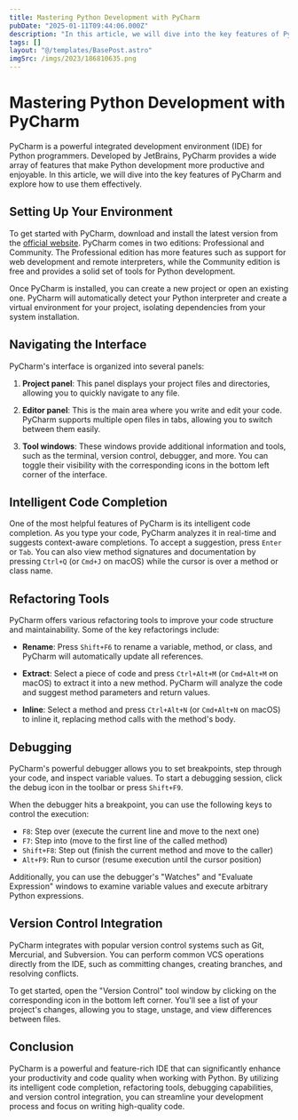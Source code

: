 ```yaml
---
title: Mastering Python Development with PyCharm
pubDate: "2025-01-11T09:44:06.000Z"
description: "In this article, we will dive into the key features of PyCharm and explore how to use them effectively"
tags: []
layout: "@/templates/BasePost.astro"
imgSrc: /imgs/2023/186810635.png
---
```

# Mastering Python Development with PyCharm

PyCharm is a powerful integrated development environment (IDE) for Python programmers. Developed by JetBrains, PyCharm provides a wide array of features that make Python development more productive and enjoyable. In this article, we will dive into the key features of PyCharm and explore how to use them effectively.

## Setting Up Your Environment

To get started with PyCharm, download and install the latest version from the [official website](https://www.jetbrains.com/pycharm/). PyCharm comes in two editions: Professional and Community. The Professional edition has more features such as support for web development and remote interpreters, while the Community edition is free and provides a solid set of tools for Python development.

Once PyCharm is installed, you can create a new project or open an existing one. PyCharm will automatically detect your Python interpreter and create a virtual environment for your project, isolating dependencies from your system installation.

## Navigating the Interface

PyCharm's interface is organized into several panels:

1. **Project panel**: This panel displays your project files and directories, allowing you to quickly navigate to any file.

2. **Editor panel**: This is the main area where you write and edit your code. PyCharm supports multiple open files in tabs, allowing you to switch between them easily.

3. **Tool windows**: These windows provide additional information and tools, such as the terminal, version control, debugger, and more. You can toggle their visibility with the corresponding icons in the bottom left corner of the interface.

## Intelligent Code Completion

One of the most helpful features of PyCharm is its intelligent code completion. As you type your code, PyCharm analyzes it in real-time and suggests context-aware completions. To accept a suggestion, press `Enter` or `Tab`. You can also view method signatures and documentation by pressing `Ctrl+Q` (or `Cmd+J` on macOS) while the cursor is over a method or class name.

## Refactoring Tools

PyCharm offers various refactoring tools to improve your code structure and maintainability. Some of the key refactorings include:

- **Rename**: Press `Shift+F6` to rename a variable, method, or class, and PyCharm will automatically update all references.

- **Extract**: Select a piece of code and press `Ctrl+Alt+M` (or `Cmd+Alt+M` on macOS) to extract it into a new method. PyCharm will analyze the code and suggest method parameters and return values.

- **Inline**: Select a method and press `Ctrl+Alt+N` (or `Cmd+Alt+N` on macOS) to inline it, replacing method calls with the method's body.

## Debugging

PyCharm's powerful debugger allows you to set breakpoints, step through your code, and inspect variable values. To start a debugging session, click the debug icon in the toolbar or press `Shift+F9`.

When the debugger hits a breakpoint, you can use the following keys to control the execution:

- `F8`: Step over (execute the current line and move to the next one)
- `F7`: Step into (move to the first line of the called method)
- `Shift+F8`: Step out (finish the current method and move to the caller)
- `Alt+F9`: Run to cursor (resume execution until the cursor position)

Additionally, you can use the debugger's "Watches" and "Evaluate Expression" windows to examine variable values and execute arbitrary Python expressions.

## Version Control Integration

PyCharm integrates with popular version control systems such as Git, Mercurial, and Subversion. You can perform common VCS operations directly from the IDE, such as committing changes, creating branches, and resolving conflicts.

To get started, open the "Version Control" tool window by clicking on the corresponding icon in the bottom left corner. You'll see a list of your project's changes, allowing you to stage, unstage, and view differences between files.

## Conclusion

PyCharm is a powerful and feature-rich IDE that can significantly enhance your productivity and code quality when working with Python. By utilizing its intelligent code completion, refactoring tools, debugging capabilities, and version control integration, you can streamline your development process and focus on writing high-quality code.
